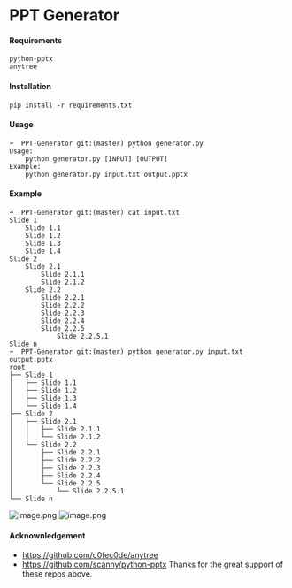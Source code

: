 # PPT Generator
#### Requirements
```
python-pptx
anytree
```

#### Installation
```
pip install -r requirements.txt
```

#### Usage
```
➜  PPT-Generator git:(master) python generator.py 
Usage: 
	python generator.py [INPUT] [OUTPUT]
Example: 
	python generator.py input.txt output.pptx
```

#### Example
```
➜  PPT-Generator git:(master) cat input.txt 
Slide 1
    Slide 1.1
    Slide 1.2
    Slide 1.3
    Slide 1.4
Slide 2
    Slide 2.1
        Slide 2.1.1
        Slide 2.1.2
    Slide 2.2
        Slide 2.2.1
        Slide 2.2.2
        Slide 2.2.3
        Slide 2.2.4
        Slide 2.2.5
            Slide 2.2.5.1
Slide n
➜  PPT-Generator git:(master) python generator.py input.txt output.pptx
root
├── Slide 1
│   ├── Slide 1.1
│   ├── Slide 1.2
│   ├── Slide 1.3
│   └── Slide 1.4
├── Slide 2
│   ├── Slide 2.1
│   │   ├── Slide 2.1.1
│   │   └── Slide 2.1.2
│   └── Slide 2.2
│       ├── Slide 2.2.1
│       ├── Slide 2.2.2
│       ├── Slide 2.2.3
│       ├── Slide 2.2.4
│       └── Slide 2.2.5
│           └── Slide 2.2.5.1
└── Slide n
```

![image.png](https://upload-images.jianshu.io/upload_images/2355077-2a1ecdfca171a2e7.png?imageMogr2/auto-orient/strip%7CimageView2/2/w/1240)
![image.png](https://upload-images.jianshu.io/upload_images/2355077-16fe4b49f622e2cd.png?imageMogr2/auto-orient/strip%7CimageView2/2/w/1240)

#### Acknownledgement
* https://github.com/c0fec0de/anytree
* https://github.com/scanny/python-pptx
Thanks for the great support of these repos above.
